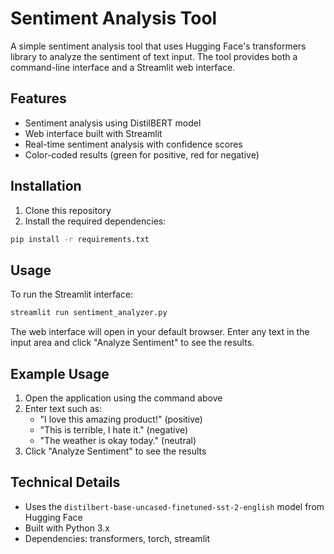 # Sentiment Analysis Tool

A simple sentiment analysis tool that uses Hugging Face's transformers library to analyze the sentiment of text input. The tool provides both a command-line interface and a Streamlit web interface.

## Features

- Sentiment analysis using DistilBERT model
- Web interface built with Streamlit
- Real-time sentiment analysis with confidence scores
- Color-coded results (green for positive, red for negative)

## Installation

1. Clone this repository
2. Install the required dependencies:
```bash
pip install -r requirements.txt
```

## Usage

To run the Streamlit interface:
```bash
streamlit run sentiment_analyzer.py
```

The web interface will open in your default browser. Enter any text in the input area and click "Analyze Sentiment" to see the results.

## Example Usage

1. Open the application using the command above
2. Enter text such as:
   - "I love this amazing product!" (positive)
   - "This is terrible, I hate it." (negative)
   - "The weather is okay today." (neutral)
3. Click "Analyze Sentiment" to see the results

## Technical Details

- Uses the `distilbert-base-uncased-finetuned-sst-2-english` model from Hugging Face
- Built with Python 3.x
- Dependencies: transformers, torch, streamlit 